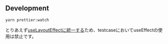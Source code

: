 ## Development

```command
yarn prettier:watch
```

とりあえず[useLayoutEffectに統一する](https://github.com/tawashichan/hooks-transpiler/issues/2#issue-463767352)ため、testcaseにおいてuseEffectの使用は禁止です。
